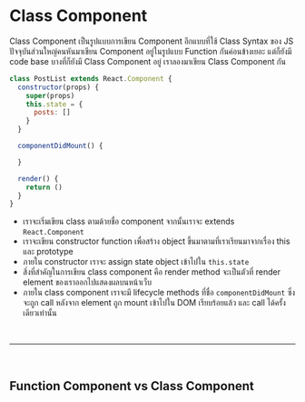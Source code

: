 # Class Component

Class Component เป็นรูปแบบการเขียน Component อีกแบบที่ใช้ Class Syntax ของ JS ปัจจุบันส่วนใหญ่คนหันมาเขียน Component อยู่ในรูปแบบ Function กันค่อนข้างเยอะ แต่ก็ยังมี code base บางที่ก็ยังมี Class Component อยู่ เราลองมาเขียน Class Component กัน

```js
class PostList extends React.Component {
  constructor(props) {
    super(props)
    this.state = {
      posts: []
    }
  }

  componentDidMount() {

  }

  render() {
    return ()
  }
}

```

- เราจะเริ่มเขียน class ตามด้วยชื่อ component จากนั้นเราจะ extends `React.Component`
- เราจะเขียน constructor function เพื่อสร้าง object ขึ้นมาตามที่เราเรียนมาจากเรื่อง this และ prototype
- ภายใน constructor เราจะ assign state object เข้าไปใน `this.state`
- สิ่งที่สำคัญในการเขียน class component คือ render method จะเป็นตัวที่ render element ของเราออกไปแสดงผลบนหน้าเว็บ
- ภายใน class component เราจะมี lifecycle methods ที่ชื่อ `componentDidMount` ซึ่งจะถูก call หลังจาก element ถูก mount เข้าไปใน DOM เรียบร้อยแล้ว และ call ได้ครั้งเดียวเท่านั้น

<br><hr><br>

## Function Component vs Class Component
